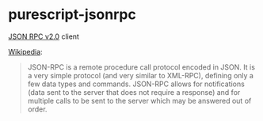 # purescript-jsonrpc
[JSON RPC v2.0](http://www.jsonrpc.org/specification) client

[Wikipedia](https://en.wikipedia.org/wiki/JSON-RPC):
> JSON-RPC is a remote procedure call protocol encoded in JSON. It is a very simple protocol (and very similar to XML-RPC), defining only a few data types and commands. JSON-RPC allows for notifications (data sent to the server that does not require a response) and for multiple calls to be sent to the server which may be answered out of order.

